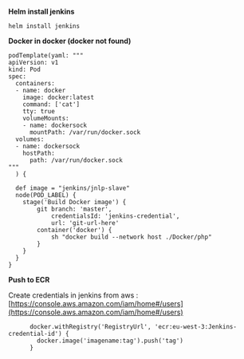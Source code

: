 **Helm install jenkins**

    helm install jenkins 

**Docker in docker (docker not found)** 

    podTemplate(yaml: """
    apiVersion: v1
    kind: Pod
    spec:
      containers:
      - name: docker
        image: docker:latest
        command: ['cat']
        tty: true
        volumeMounts:
        - name: dockersock
          mountPath: /var/run/docker.sock
      volumes:
      - name: dockersock
        hostPath:
          path: /var/run/docker.sock
    """
      ) {
    
      def image = "jenkins/jnlp-slave"
      node(POD_LABEL) {
        stage('Build Docker image') {
            git branch: 'master',
                credentialsId: 'jenkins-credential',
                url: 'git-url-here'
            container('docker') {
                sh "docker build --network host ./Docker/php"
            }
        }
      }
    }

**Push to ECR**

Create credentials in jenkins from aws : [https://console.aws.amazon.com/iam/home#/users](https://console.aws.amazon.com/iam/home#/users)

          docker.withRegistry('RegistryUrl', 'ecr:eu-west-3:Jenkins-credential-id') {
            docker.image('imagename:tag').push('tag')
          }
